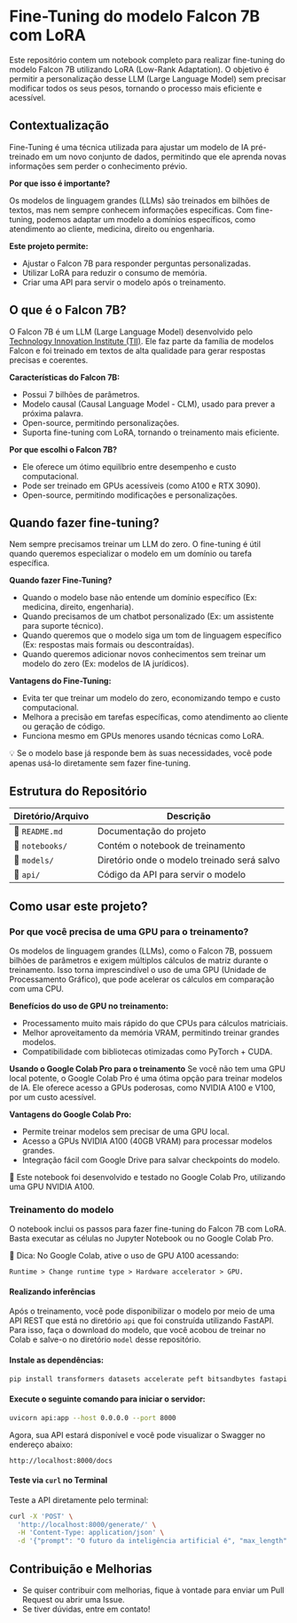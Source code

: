 # Fine-Tuning do modelo Falcon 7B com LoRA

Este repositório contem um notebook completo para realizar fine-tuning do modelo Falcon 7B utilizando LoRA (Low-Rank Adaptation). O objetivo é permitir a personalização desse LLM (Large Language Model) sem precisar modificar todos os seus pesos, tornando o processo mais eficiente e acessível.

## Contextualização

Fine-Tuning é uma técnica utilizada para ajustar um modelo de IA pré-treinado em um novo conjunto de dados, permitindo que ele aprenda novas informações sem perder o conhecimento prévio.

**Por que isso é importante?**

Os modelos de linguagem grandes (LLMs) são treinados em bilhões de textos, mas nem sempre conhecem informações específicas. Com fine-tuning, podemos adaptar um modelo a domínios específicos, como atendimento ao cliente, medicina, direito ou engenharia.

**Este projeto permite:**

- Ajustar o Falcon 7B para responder perguntas personalizadas.
- Utilizar LoRA para reduzir o consumo de memória.
- Criar uma API para servir o modelo após o treinamento.

## O que é o Falcon 7B?

O Falcon 7B é um LLM (Large Language Model) desenvolvido pelo [Technology Innovation Institute (TII)](https://www.tii.ae/). Ele faz parte da família de modelos Falcon e foi treinado em textos de alta qualidade para gerar respostas precisas e coerentes.

**Características do Falcon 7B:**

- Possui 7 bilhões de parâmetros.
- Modelo causal (Causal Language Model - CLM), usado para prever a próxima palavra.
- Open-source, permitindo personalizações.
- Suporta fine-tuning com LoRA, tornando o treinamento mais eficiente.

**Por que escolhi o Falcon 7B?**

- Ele oferece um ótimo equilíbrio entre desempenho e custo computacional.
- Pode ser treinado em GPUs acessíveis (como A100 e RTX 3090).
- Open-source, permitindo modificações e personalizações.

## Quando fazer fine-tuning?

Nem sempre precisamos treinar um LLM do zero. O fine-tuning é útil quando queremos especializar o modelo em um domínio ou tarefa específica.

**Quando fazer Fine-Tuning?**

- Quando o modelo base não entende um domínio específico (Ex: medicina, direito, engenharia).
- Quando precisamos de um chatbot personalizado (Ex: um assistente para suporte técnico).
- Quando queremos que o modelo siga um tom de linguagem específico (Ex: respostas mais formais ou descontraídas).
- Quando queremos adicionar novos conhecimentos sem treinar um modelo do zero (Ex: modelos de IA jurídicos).

**Vantagens do Fine-Tuning:**

- Evita ter que treinar um modelo do zero, economizando tempo e custo computacional.
- Melhora a precisão em tarefas específicas, como atendimento ao cliente ou geração de código.
- Funciona mesmo em GPUs menores usando técnicas como LoRA.

💡 Se o modelo base já responde bem às suas necessidades, você pode apenas usá-lo diretamente sem fazer fine-tuning.

## Estrutura do Repositório

| **Diretório/Arquivo** | **Descrição**                               |
| --------------------- | ------------------------------------------- |
| 📜 `README.md`        | Documentação do projeto                     |
| 📂 `notebooks/`       | Contém o notebook de treinamento            |
| 📂 `models/`          | Diretório onde o modelo treinado será salvo |
| 📂 `api/`             | Código da API para servir o modelo          |

## Como usar este projeto?

### Por que você precisa de uma GPU para o treinamento?

Os modelos de linguagem grandes (LLMs), como o Falcon 7B, possuem bilhões de parâmetros e exigem múltiplos cálculos de matriz durante o treinamento. Isso torna imprescindível o uso de uma GPU (Unidade de Processamento Gráfico), que pode acelerar os cálculos em comparação com uma CPU.

**Benefícios do uso de GPU no treinamento:**

- Processamento muito mais rápido do que CPUs para cálculos matriciais.
- Melhor aproveitamento da memória VRAM, permitindo treinar grandes modelos.
- Compatibilidade com bibliotecas otimizadas como PyTorch + CUDA.

**Usando o Google Colab Pro para o treinamento**
Se você não tem uma GPU local potente, o Google Colab Pro é uma ótima opção para treinar modelos de IA. Ele oferece acesso a GPUs poderosas, como NVIDIA A100 e V100, por um custo acessível.

**Vantagens do Google Colab Pro:**

- Permite treinar modelos sem precisar de uma GPU local.
- Acesso a GPUs NVIDIA A100 (40GB VRAM) para processar modelos grandes.
- Integração fácil com Google Drive para salvar checkpoints do modelo.

📌 Este notebook foi desenvolvido e testado no Google Colab Pro, utilizando uma GPU NVIDIA A100.

### Treinamento do modelo

O notebook inclui os passos para fazer fine-tuning do Falcon 7B com LoRA.
Basta executar as células no Jupyter Notebook ou no Google Colab Pro.

📌 Dica: No Google Colab, ative o uso de GPU A100 acessando:

`Runtime > Change runtime type > Hardware accelerator > GPU.`

#### Realizando inferências

Após o treinamento, você pode disponibilizar o modelo por meio de uma API REST que está no diretório `api` que foi construída utilizando FastAPI. Para isso, faça o download do modelo, que você acobou de treinar no Colab e salve-o no diretório `model` desse repositório.

#### Instale as dependências:

```bash
pip install transformers datasets accelerate peft bitsandbytes fastapi uvicorn

```

#### Execute o seguinte comando para iniciar o servidor:

```bash
uvicorn api:app --host 0.0.0.0 --port 8000
```

Agora, sua API estará disponível e você pode visualizar o Swagger no endereço abaixo:

```
http://localhost:8000/docs
```

#### Teste via `curl` no Terminal

Teste a API diretamente pelo terminal:

```bash
curl -X 'POST' \
  'http://localhost:8000/generate/' \
  -H 'Content-Type: application/json' \
  -d '{"prompt": "O futuro da inteligência artificial é", "max_length": 50, "temperature": 0.7}'
```

## Contribuição e Melhorias

- Se quiser contribuir com melhorias, fique à vontade para enviar um Pull Request ou abrir uma Issue.
- Se tiver dúvidas, entre em contato!
